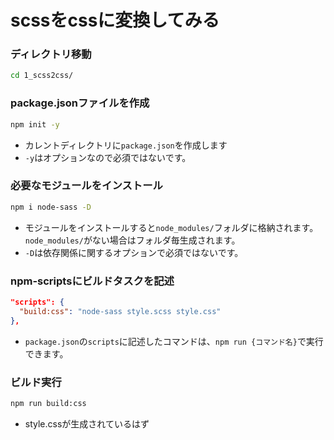 # scssをcssに変換してみる

### ディレクトリ移動
```sh
cd 1_scss2css/
```

### package.jsonファイルを作成
```sh
npm init -y
```
  - カレントディレクトリに`package.json`を作成します
  - `-y`はオプションなので必須ではないです。

### 必要なモジュールをインストール
```sh
npm i node-sass -D
```
  - モジュールをインストールすると`node_modules/`フォルダに格納されます。  
  `node_modules/`がない場合はフォルダ毎生成されます。
  - `-D`は依存関係に関するオプションで必須ではないです。

### npm-scriptsにビルドタスクを記述
```json
"scripts": {
  "build:css": "node-sass style.scss style.css"
},
```
  - `package.json`の`scripts`に記述したコマンドは、`npm run {コマンド名}`で実行できます。

### ビルド実行
```sh
npm run build:css
```
  - style.cssが生成されているはず
